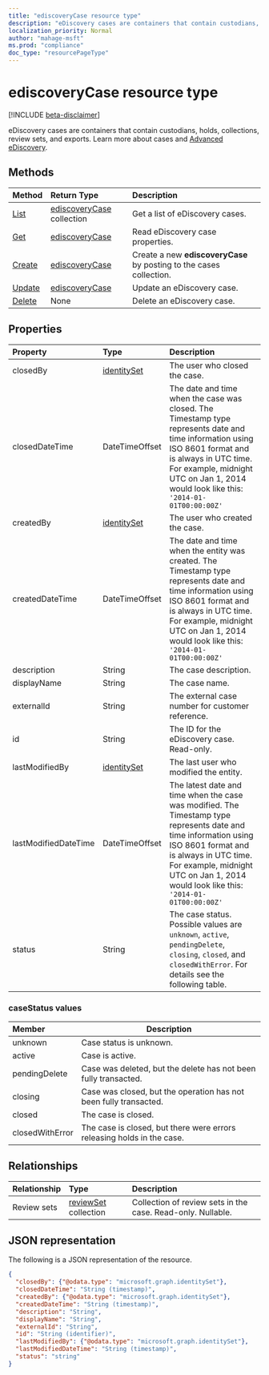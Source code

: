 ```yaml
---
title: "ediscoveryCase resource type"
description: "eDiscovery cases are containers that contain custodians, holds, collections, review sets, and exports."
localization_priority: Normal
author: "mahage-msft"
ms.prod: "compliance"
doc_type: "resourcePageType"
---
```


# ediscoveryCase resource type

[!INCLUDE [beta-disclaimer](../../includes/beta-disclaimer.md)]

eDiscovery cases are containers that contain custodians, holds, collections, review sets, and exports.  Learn more about cases and [Advanced eDiscovery](/microsoft-365/compliance/overview-ediscovery-20).

## Methods

| Method       | Return Type | Description |
|:-------------|:------------|:------------|
| [List](../api/ediscoverycase-list.md) | [ediscoveryCase](ediscoverycase.md) collection | Get a list of eDiscovery cases.|
| [Get](../api/ediscoverycase-get.md) | [ediscoveryCase](ediscoverycase.md) | Read eDiscovery case properties. |
| [Create](../api/ediscoverycase-post.md) | [ediscoveryCase](ediscoverycase.md) | Create a new **ediscoveryCase** by posting to the cases collection. |
| [Update](../api/ediscoverycase-update.md) | [ediscoveryCase](ediscoverycase.md) | Update an eDiscovery case. |
| [Delete](../api/ediscoverycase-delete.md) | None | Delete an eDiscovery case. |

## Properties

| Property     | Type        | Description |
|:-------------|:------------|:------------|
|closedBy|[identitySet](/graph/api/resources/identityset)|The user who closed the case.|
|closedDateTime|DateTimeOffset|The date and time when the case was closed. The Timestamp type represents date and time information using ISO 8601 format and is always in UTC time. For example, midnight UTC on Jan 1, 2014 would look like this: `'2014-01-01T00:00:00Z'`|
|createdBy|[identitySet](/graph/api/resources/identityset)|The user who created the case.|
|createdDateTime|DateTimeOffset|The date and time when the entity was created. The Timestamp type represents date and time information using ISO 8601 format and is always in UTC time. For example, midnight UTC on Jan 1, 2014 would look like this: `'2014-01-01T00:00:00Z'`|
|description|String|The case description.|
|displayName|String|The case name.|
|externalId|String|The external case number for customer reference.|
|id|String| The ID for the eDiscovery case. Read-only. |
|lastModifiedBy|[identitySet](/graph/api/resources/identityset)|The last user who modified the entity.|
|lastModifiedDateTime|DateTimeOffset| The latest date and time when the case was modified. The Timestamp type represents date and time information using ISO 8601 format and is always in UTC time. For example, midnight UTC on Jan 1, 2014 would look like this: `'2014-01-01T00:00:00Z'`|
|status|String| The case status. Possible values are `unknown`, `active`, `pendingDelete`, `closing`, `closed`, and `closedWithError`. For details see the following table.|

### caseStatus values

|Member|Description|
|:----|-----------|
| unknown | Case status is unknown. |
| active | Case is active. |
| pendingDelete | Case was deleted, but the delete has not been fully transacted. |
| closing | Case was closed, but the operation has not been fully transacted. |
| closed | The case is closed. |
| closedWithError | The case is closed, but there were errors releasing holds in the case. |

## Relationships

| Relationship | Type        | Description |
|:-------------|:------------|:------------|
|Review sets|[reviewSet](reviewset.md) collection| Collection of review sets in the case. Read-only. Nullable. |

## JSON representation

The following is a JSON representation of the resource.

<!-- {
  "blockType": "resource",
  "keyProperty":"id",
  "optionalProperties": [
 
  ],
  "@odata.type": "microsoft.graph.ediscoveryCase"
}-->

```json
{
  "closedBy": {"@odata.type": "microsoft.graph.identitySet"},
  "closedDateTime": "String (timestamp)",
  "createdBy": {"@odata.type": "microsoft.graph.identitySet"},
  "createdDateTime": "String (timestamp)",
  "description": "String",
  "displayName": "String",
  "externalId": "String",
  "id": "String (identifier)",
  "lastModifiedBy": {"@odata.type": "microsoft.graph.identitySet"},
  "lastModifiedDateTime": "String (timestamp)",
  "status": "string"
}
```

<!-- uuid: 16cd6b66-4b1a-43a1-adaf-3a886856ed98
2019-02-04 14:57:30 UTC -->
<!-- {
  "type": "#page.annotation",
  "description": "ediscoveryCase resource",
  "keywords": "",
  "section": "documentation",
  "tocPath": ""
}-->